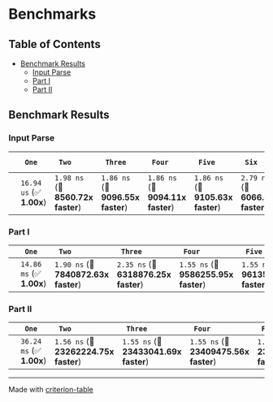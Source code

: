 # Benchmarks

## Table of Contents

- [Benchmark Results](#benchmark-results)
    - [Input Parse ](#input-parse-)
    - [Part I ](#part-i-)
    - [Part II ](#part-ii-)

## Benchmark Results

### Input Parse 

|        | ` One`                   | ` Two`                            | ` Three`                          | ` Four`                           | ` Five`                           | ` Six`                            | ` Seven`                          | ` Eight`                          | ` Nine`                           | ` Ten`                            | ` Eleven`                         | ` Twelve`                         | ` Thirteen`                       | ` Fourteen`                       | ` Fifteen`                        | ` Sixteen`                        | ` Seventeen`                      | ` Eighteen`                       | ` Nineteen`                       | ` Twenty`                         | ` TwentyOne`                      | ` TwentyTwo`                      | ` TwentyThree`                    | ` TwentyFour`                     | ` TwentyFive`                      |
|:-------|:-------------------------|:----------------------------------|:----------------------------------|:----------------------------------|:----------------------------------|:----------------------------------|:----------------------------------|:----------------------------------|:----------------------------------|:----------------------------------|:----------------------------------|:----------------------------------|:----------------------------------|:----------------------------------|:----------------------------------|:----------------------------------|:----------------------------------|:----------------------------------|:----------------------------------|:----------------------------------|:----------------------------------|:----------------------------------|:----------------------------------|:----------------------------------|:---------------------------------- |
|        | `16.94 us` (✅ **1.00x**) | `1.98 ns` (🚀 **8560.72x faster**) | `1.86 ns` (🚀 **9096.55x faster**) | `1.86 ns` (🚀 **9094.11x faster**) | `1.86 ns` (🚀 **9105.63x faster**) | `2.79 ns` (🚀 **6066.89x faster**) | `1.86 ns` (🚀 **9099.35x faster**) | `1.86 ns` (🚀 **9110.34x faster**) | `1.86 ns` (🚀 **9117.27x faster**) | `1.87 ns` (🚀 **9034.71x faster**) | `3.07 ns` (🚀 **5510.01x faster**) | `2.17 ns` (🚀 **7817.51x faster**) | `1.85 ns` (🚀 **9160.44x faster**) | `1.86 ns` (🚀 **9109.37x faster**) | `1.86 ns` (🚀 **9115.43x faster**) | `2.17 ns` (🚀 **7799.80x faster**) | `1.86 ns` (🚀 **9096.91x faster**) | `2.17 ns` (🚀 **7798.23x faster**) | `2.42 ns` (🚀 **7012.13x faster**) | `2.79 ns` (🚀 **6078.95x faster**) | `1.86 ns` (🚀 **9080.78x faster**) | `1.86 ns` (🚀 **9105.64x faster**) | `1.86 ns` (🚀 **9097.72x faster**) | `2.20 ns` (🚀 **7690.73x faster**) | `2.17 ns` (🚀 **7809.79x faster**)  |

### Part I 

|        | ` One`                   | ` Two`                               | ` Three`                             | ` Four`                              | ` Five`                              | ` Six`                               | ` Seven`                             | ` Eight`                             | ` Nine`                              | ` Ten`                               | ` Eleven`                            | ` Twelve`                            | ` Thirteen`                          | ` Fourteen`                          | ` Fifteen`                           | ` Sixteen`                           | ` Seventeen`                         | ` Eighteen`                          | ` Nineteen`                          | ` Twenty`                            | ` TwentyOne`                         | ` TwentyTwo`                         | ` TwentyThree`                       | ` TwentyFour`                        | ` TwentyFive`                         |
|:-------|:-------------------------|:-------------------------------------|:-------------------------------------|:-------------------------------------|:-------------------------------------|:-------------------------------------|:-------------------------------------|:-------------------------------------|:-------------------------------------|:-------------------------------------|:-------------------------------------|:-------------------------------------|:-------------------------------------|:-------------------------------------|:-------------------------------------|:-------------------------------------|:-------------------------------------|:-------------------------------------|:-------------------------------------|:-------------------------------------|:-------------------------------------|:-------------------------------------|:-------------------------------------|:-------------------------------------|:------------------------------------- |
|        | `14.86 ms` (✅ **1.00x**) | `1.90 ns` (🚀 **7840872.63x faster**) | `2.35 ns` (🚀 **6318876.25x faster**) | `1.55 ns` (🚀 **9586255.95x faster**) | `1.55 ns` (🚀 **9613568.74x faster**) | `1.91 ns` (🚀 **7799571.46x faster**) | `1.55 ns` (🚀 **9596532.96x faster**) | `1.86 ns` (🚀 **8004426.27x faster**) | `1.86 ns` (🚀 **7980460.64x faster**) | `1.55 ns` (🚀 **9592487.79x faster**) | `1.55 ns` (🚀 **9594856.67x faster**) | `1.55 ns` (🚀 **9608434.11x faster**) | `1.55 ns` (🚀 **9605580.01x faster**) | `1.55 ns` (🚀 **9611895.54x faster**) | `1.56 ns` (🚀 **9545976.91x faster**) | `2.48 ns` (🚀 **6001711.82x faster**) | `1.86 ns` (🚀 **8002311.17x faster**) | `1.55 ns` (🚀 **9598985.06x faster**) | `1.86 ns` (🚀 **7988602.34x faster**) | `1.55 ns` (🚀 **9597348.62x faster**) | `1.86 ns` (🚀 **7975860.89x faster**) | `2.79 ns` (🚀 **5336016.68x faster**) | `1.55 ns` (🚀 **9615647.19x faster**) | `2.03 ns` (🚀 **7315530.13x faster**) | `1.87 ns` (🚀 **7955214.52x faster**)  |

### Part II 

|        | ` One`                   | ` Two`                                | ` Three`                              | ` Four`                               | ` Five`                               | ` Six`                                | ` Seven`                              | ` Eight`                              | ` Nine`                               | ` Ten`                                | ` Eleven`                             | ` Twelve`                             | ` Thirteen`                           | ` Fourteen`                           | ` Fifteen`                            | ` Sixteen`                            | ` Seventeen`                          | ` Eighteen`                           | ` Nineteen`                           | ` Twenty`                             | ` TwentyOne`                          | ` TwentyTwo`                          | ` TwentyThree`                        | ` TwentyFour`                         | ` TwentyFive`                          |
|:-------|:-------------------------|:--------------------------------------|:--------------------------------------|:--------------------------------------|:--------------------------------------|:--------------------------------------|:--------------------------------------|:--------------------------------------|:--------------------------------------|:--------------------------------------|:--------------------------------------|:--------------------------------------|:--------------------------------------|:--------------------------------------|:--------------------------------------|:--------------------------------------|:--------------------------------------|:--------------------------------------|:--------------------------------------|:--------------------------------------|:--------------------------------------|:--------------------------------------|:--------------------------------------|:--------------------------------------|:-------------------------------------- |
|        | `36.24 ms` (✅ **1.00x**) | `1.56 ns` (🚀 **23262224.75x faster**) | `1.55 ns` (🚀 **23433041.69x faster**) | `1.55 ns` (🚀 **23409475.56x faster**) | `1.55 ns` (🚀 **23381781.68x faster**) | `1.55 ns` (🚀 **23344366.36x faster**) | `1.86 ns` (🚀 **19488761.90x faster**) | `2.47 ns` (🚀 **14653916.06x faster**) | `1.55 ns` (🚀 **23394846.97x faster**) | `1.86 ns` (🚀 **19451656.17x faster**) | `1.55 ns` (🚀 **23426158.11x faster**) | `1.55 ns` (🚀 **23417673.25x faster**) | `1.86 ns` (🚀 **19495793.44x faster**) | `1.55 ns` (🚀 **23433569.05x faster**) | `1.86 ns` (🚀 **19500572.09x faster**) | `1.55 ns` (🚀 **23332026.44x faster**) | `1.55 ns` (🚀 **23416622.12x faster**) | `1.85 ns` (🚀 **19539439.67x faster**) | `1.86 ns` (🚀 **19510053.67x faster**) | `1.86 ns` (🚀 **19499378.74x faster**) | `1.86 ns` (🚀 **19498813.86x faster**) | `2.47 ns` (🚀 **14644149.07x faster**) | `1.55 ns` (🚀 **23431953.14x faster**) | `1.55 ns` (🚀 **23441115.74x faster**) | `2.48 ns` (🚀 **14637733.09x faster**)  |

---
Made with [criterion-table](https://github.com/nu11ptr/criterion-table)


